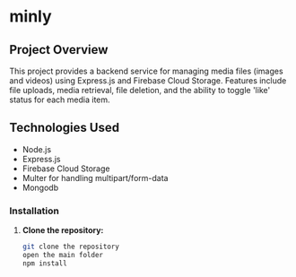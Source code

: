 # minly

## Project Overview
This project provides a backend service for managing media files (images and videos) using Express.js and Firebase Cloud Storage. Features include file uploads, media retrieval, file deletion, and the ability to toggle 'like' status for each media item.

## Technologies Used
- Node.js
- Express.js
- Firebase Cloud Storage
- Multer for handling multipart/form-data
- Mongodb

### Installation
1. **Clone the repository:**
   ```bash
   git clone the repository
   open the main folder
   npm install 
